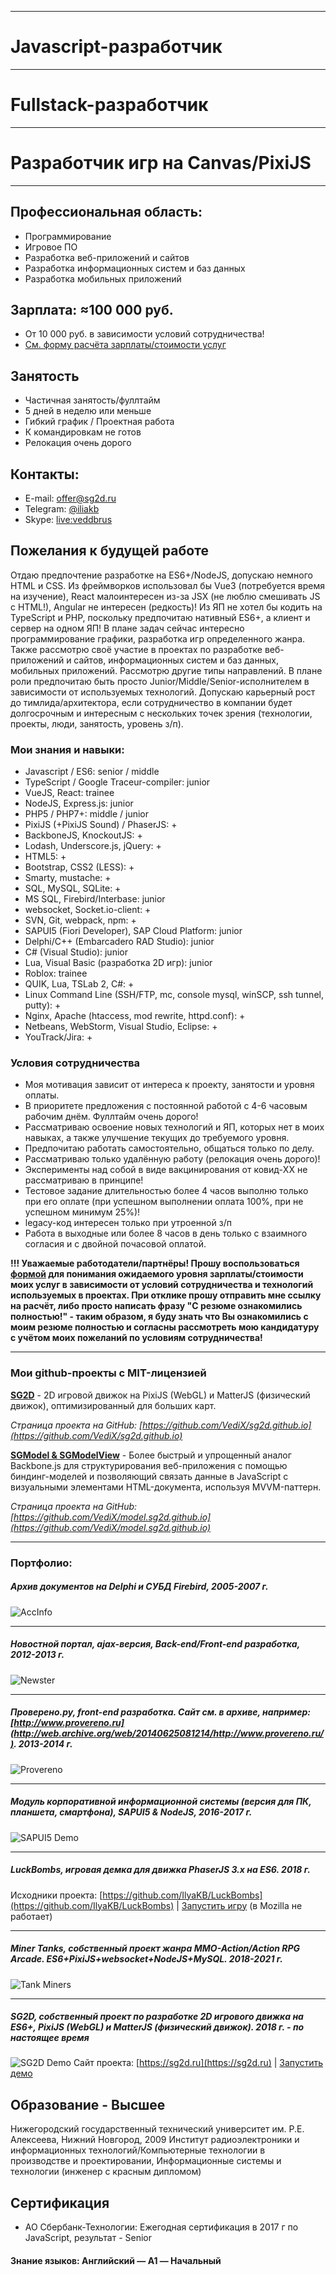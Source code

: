 ------
# Javascript-разработчик

------
# Fullstack-разработчик

------
# Разработчик игр на Canvas/PixiJS

------
## Профессиональная область:

* Программирование
* Игровое ПО
* Разработка веб-приложений и сайтов
* Разработка информационных систем и баз данных
* Разработка мобильных приложений

## Зарплата: ≈100 000 руб.

- От 10 000 руб. в зависимости условий сотрудничества!
- [См. форму расчёта зарплаты/стоимости услуг](https://resume.sg2d.ru/salary/)

## Занятость

- Частичная занятость/фуллтайм
- 5 дней в неделю или меньше
- Гибкий график / Проектная работа
- К командировкам не готов
- Релокация очень дорого

## Контакты:
* E-mail: [offer@sg2d.ru](mailto:offer@sg2d.ru)
* Telegram: [@iliakb](https://t.me/iliakb)
* Skype: [live:veddbrus](https://join.skype.com/invite/CpNuqHruupJ6)

## Пожелания к будущей работе

Отдаю предпочтение разработке на ES6+/NodeJS, допускаю немного HTML и CSS. Из фреймворков использовал бы Vue3 (потребуется время на изучение), React малоинтересен из-за JSX (не люблю смешивать JS с HTML!), Angular не интересен (редкость)! Из ЯП не хотел бы кодить на TypeScript и PHP, поскольку предпочитаю нативный ES6+, а клиент и сервер на одном ЯП! В плане задач сейчас интересно программирование графики, разработка игр определенного жанра. Также рассмотрю своё участие в проектах по разработке веб-приложений и сайтов, информационных систем и баз данных, мобильных приложений. Рассмотрю другие типы направлений. В плане роли предпочитаю быть просто Junior/Middle/Senior-исполнителем в зависимости от используемых технологий. Допускаю карьерный рост до тимлида/архитектора, если сотрудничество в компании будет долгосрочным и интересным с нескольких точек зрения (технологии, проекты, люди, занятость, уровень з/п).

### Мои знания и навыки:

- Javascript / ES6: senior / middle
- TypeScript / Google Traceur-compiler: junior
- VueJS, React: trainee
- NodeJS, Express.js: junior
- PHP5 / PHP7+: middle / junior
- PixiJS (+PixiJS Sound) / PhaserJS: +
- BackboneJS, KnockoutJS: +
- Lodash, Underscore.js, jQuery: +
- HTML5: +
- Bootstrap, CSS2 (LESS): +
- Smarty, mustache: +
- SQL, MySQL, SQLite: +
- MS SQL, Firebird/Interbase: junior
- websocket, Socket.io-client: +
- SVN, Git, webpack, npm: +
- SAPUI5 (Fiori Developer), SAP Cloud Platform: junior
- Delphi/C++ (Embarcadero RAD Studio): junior
- C# (Visual Studio): junior
- Lua, Visual Basic (разработка 2D игр): junior
- Roblox: trainee
- QUIK, Lua, TSLab 2, C#: +
- Linux Command Line (SSH/FTP, mc, console mysql, winSCP, ssh tunnel, putty): +
- Nginx, Apache (htaccess, mod rewrite, httpd.conf): +
- Netbeans, WebStorm, Visual Studio, Eclipse: +
- YouTrack/Jira: +

### Условия сотрудничества

* Моя мотивация зависит от интереса к проекту, занятости и уровня оплаты.
* В приоритете предложения с постоянной работой с 4-6 часовым рабочим днём. Фуллтайм очень дорого!
* Рассматриваю освоение новых технологий и ЯП, которых нет в моих навыках, а также улучшение текущих до требуемого уровня.
* Предпочитаю работать самостоятельно, общаться только по делу.
* Рассматриваю только удалённую работу (релокация очень дорого)!
* Эксперименты над собой в виде вакцинирования от ковид-XX не рассматриваю в принципе!
* Тестовое задание длительностью более 4 часов выполню только при его оплате (при успешном выполнении оплата 100%, при не успешном минимум 25%)!
* legacy-код интересен только при утроенной з/п
* Работа в выходные или более 8 часов в день только с взаимного согласия и с двойной почасовой оплатой.

**!!! Уважаемые работодатели/партнёры! Прошу воспользоваться [формой](/salary/) для понимания ожидаемого уровня зарплаты/стоимости моих услуг в зависимости от условий сотрудничества и технологий используемых в проектах. При отклике прошу отправить мне ссылку на расчёт, либо просто написать фразу "С резюме ознакомились полностью!" - таким образом, я буду знать что Вы ознакомились с моим резюме полностью и согласны рассмотреть мою кандидатуру с учётом моих пожеланий по условиям сотрудничества!**

------
### Мои github-проекты с MIT-лицензией

**[SG2D](https://sg2d.ru)** - 2D игровой движок на PixiJS (WebGL) и MatterJS (физический движок), оптимизированный для больших карт.

*Страница проекта на GitHub: [https://github.com/VediX/sg2d.github.io](https://github.com/VediX/sg2d.github.io)*

**[SGModel & SGModelView](https://model.sg2d.ru)** - Более быстрый и упрощенный аналог Backbone.js для структурирования веб-приложения с помощью биндинг-моделей и позволяющий связать данные в JavaScript с визуальными элементами HTML-документа, используя MVVM-паттерн.

*Страница проекта на GitHub: [https://github.com/VediX/model.sg2d.github.io](https://github.com/VediX/model.sg2d.github.io)*

------
### Портфолио:

##### Архив документов на Delphi и СУБД Firebird, 2005-2007 г.
![AccInfo](/res/imgs/accinfo.jpeg)

------
##### Новостной портал, ajax-версия, Back-end/Front-end разработка, 2012-2013 г.
![Newster](/res/imgs/newster.png)

------
##### Проверено.ру, front-end разработка. Сайт см. в архиве, например: [http://www.provereno.ru](http://web.archive.org/web/20140625081214/http://www.provereno.ru/). 2013-2014 г.
![Provereno](/res/imgs/provereno.png)

------
##### Модуль корпоративной информационной системы (версия для ПК, планшета, смартфона), SAPUI5 & NodeJS, 2016-2017 г.
![SAPUI5 Demo](/res/imgs/sapui5.png)

------
##### LuckBombs, игровая демка для движка PhaserJS 3.x на ES6. 2018 г.
Исходники проекта: [https://github.com/IlyaKB/LuckBombs](https://github.com/IlyaKB/LuckBombs) | [Запустить игру](https://luckbombs.sg2d.ru) (в Mozilla не работает)

------
##### Miner Tanks, собственный проект жанра MMO-Action/Action RPG Arcade. ES6+PixiJS+websocket+NodeJS+MySQL. 2018-2021 г.
![Tank Miners](/res/imgs/game.png)

------
##### SG2D, собственный проект по разработке 2D игрового движка на ES6+, PixiJS (WebGL) и MatterJS (физический движок). 2018 г. - по настоящее время
![SG2D Demo](/res/imgs/sg2d_demo.png)
Сайт проекта: [https://sg2d.ru](https://sg2d.ru) | [Запустить демо](https://demo.sg2d.ru)

## Образование - Высшее

Нижегородский государственный технический университет им. Р.Е. Алексеева, Нижний Новгород, 2009
Институт радиоэлектроники и информационных технологий/Компьютерные технологии в производстве и проектировании, Информационные системы и технологии (инженер с красным дипломом)

## Сертификация
* АО Сбербанк-Технологии: Ежегодная сертификация в 2017 г по JavaScript, результат - Senior

#### Знание языков: Английский — A1 — Начальный